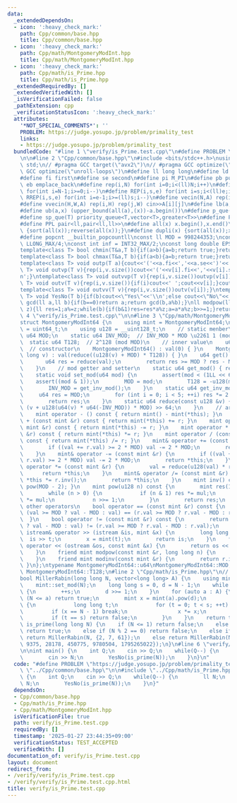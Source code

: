 ```yaml
---
data:
  _extendedDependsOn:
  - icon: ':heavy_check_mark:'
    path: Cpp/common/base.hpp
    title: Cpp/common/base.hpp
  - icon: ':heavy_check_mark:'
    path: Cpp/math/MontgomeryModInt.hpp
    title: Cpp/math/MontgomeryModInt.hpp
  - icon: ':heavy_check_mark:'
    path: Cpp/math/is_Prime.hpp
    title: Cpp/math/is_Prime.hpp
  _extendedRequiredBy: []
  _extendedVerifiedWith: []
  _isVerificationFailed: false
  _pathExtension: cpp
  _verificationStatusIcon: ':heavy_check_mark:'
  attributes:
    '*NOT_SPECIAL_COMMENTS*': ''
    PROBLEM: https://judge.yosupo.jp/problem/primality_test
    links:
    - https://judge.yosupo.jp/problem/primality_test
  bundledCode: "#line 1 \"verify/is_Prime.test.cpp\"\n#define PROBLEM \"https://judge.yosupo.jp/problem/primality_test\"\
    \n\n#line 2 \"Cpp/common/base.hpp\"\n#include <bits/stdc++.h>\nusing namespace\
    \ std;\n// #pragma GCC target(\"avx2\")\n// #pragma GCC optimize(\"O3\")\n// #pragma\
    \ GCC optimize(\"unroll-loops\")\n#define ll long long\n#define ld long double\n\
    #define fi first\n#define se second\n#define pi M_PI\n#define pb push_back\n#define\
    \ eb emplace_back\n#define rep(i,N) for(int i=0;i<(ll)N;i++)\n#define rrep(i,N)\
    \ for(int i=N-1;i>=0;i--)\n#define REP(i,s,e) for(int i=s;i<(ll)e;i++)\n#define\
    \ RREP(i,s,e) for(int i=e-1;i>=(ll)s;i--)\n#define vecin(N,A) rep(i,N) cin>>A[i]\n\
    #define vvecin(H,W,A) rep(i,H) rep(j,W) cin>>A[i][j]\n#define lb(a,x) (lower_bound(all(a),(x))-a.begin())\n\
    #define ub(a,x) (upper_bound(all(a),(x))-a.begin())\n#define p_que(T) priority_queue<T>\n\
    #define sp_que(T) priority_queue<T,vector<T>,greater<T>>\n#define PP pair<ll,ll>\n\
    #define PPL pair<ll,pair<ll,ll>>\n#define all(x) x.begin(),x.end()\n#define rsort(x)\
    \ {sort(all(x));reverse(all(x));}\n#define dupli(x) {sort(all(x));x.erase(unique(all(x)),x.end());}\n\
    #define popcnt __builtin_popcountll\nconst ll MOD = 998244353;\nconst ll INF =\
    \ LLONG_MAX/4;\nconst int inf = INT32_MAX/2;\nconst long double EPS = 1e-10;\n\
    template<class T> bool chmin(T&a,T b){if(a>b){a=b;return true;}return false;}\n\
    template<class T> bool chmax(T&a,T b){if(a<b){a=b;return true;}return false;}\n\
    template<class T> void outp(T a){cout<<'('<<a.fi<<','<<a.se<<')'<<'\\n';}\ntemplate<class\
    \ T> void outvp(T v){rep(i,v.size())cout<<'('<<v[i].fi<<','<<v[i].se<<')';cout<<'\\\
    n';}\ntemplate<class T> void outvvp(T v){rep(i,v.size())outvp(v[i]);}\ntemplate<class\
    \ T> void outv(T v){rep(i,v.size()){if(i)cout<<' ';cout<<v[i];}cout<<'\\n';}\n\
    template<class T> void outvv(T v){rep(i,v.size())outv(v[i]);}\ntemplate<class\
    \ T> void YesNo(T b){if(b)cout<<\"Yes\"<<'\\n';else cout<<\"No\"<<'\\n';}\nll\
    \ gcd(ll a,ll b){if(b==0)return a;return gcd(b,a%b);}\nll modpow(ll a,ll b,ll\
    \ z){ll res=1;a%=z;while(b){if(b&1)res=res*a%z;a=a*a%z;b>>=1;}return res;}\n#line\
    \ 4 \"verify/is_Prime.test.cpp\"\n\n#line 3 \"Cpp/math/MontgomeryModInt.hpp\"\n\
    struct MontgomeryModInt64 {\n    using mint = MontgomeryModInt64;\n    using u64\
    \ = uint64_t;\n    using u128 = __uint128_t;\n    // static menber\n    static\
    \ u64 MOD;\n    static u64 INV_MOD;  // INV_MOD * MOD \u2261 1 (mod 2^64)\n  \
    \  static u64 T128;  // 2^128 (mod MOD)\n    // inner value\n    u64 val;\n  \
    \  // constructor\n    MontgomeryModInt64() : val(0) { }\n    MontgomeryModInt64(long\
    \ long v) : val(reduce((u128(v) + MOD) * T128)) { }\n    u64 get() const {\n \
    \       u64 res = reduce(val);\n        return res >= MOD ? res - MOD : res;\n\
    \    }\n    // mod getter and setter\n    static u64 get_mod() { return MOD; }\n\
    \    static void set_mod(u64 mod) {\n        assert(mod < (1LL << 62));\n    \
    \    assert((mod & 1));\n        MOD = mod;\n        T128 = -u128(mod) % mod;\n\
    \        INV_MOD = get_inv_mod();\n    }\n    static u64 get_inv_mod() {\n   \
    \     u64 res = MOD;\n        for (int i = 0; i < 5; ++i) res *= 2 - MOD * res;\n\
    \        return res;\n    }\n    static u64 reduce(const u128 &v) {\n        return\
    \ (v + u128(u64(v) * u64(-INV_MOD)) * MOD) >> 64;\n    }\n    // arithmetic operators\n\
    \    mint operator - () const { return mint() - mint(*this); }\n    mint operator\
    \ + (const mint &r) const { return mint(*this) += r; }\n    mint operator - (const\
    \ mint &r) const { return mint(*this) -= r; }\n    mint operator * (const mint\
    \ &r) const { return mint(*this) *= r; }\n    mint operator / (const mint &r)\
    \ const { return mint(*this) /= r; }\n    mint& operator += (const mint &r) {\n\
    \        if ((val += r.val) >= 2 * MOD) val -= 2 * MOD;\n        return *this;\n\
    \    }\n    mint& operator -= (const mint &r) {\n        if ((val += 2 * MOD -\
    \ r.val) >= 2 * MOD) val -= 2 * MOD;\n        return *this;\n    }\n    mint&\
    \ operator *= (const mint &r) {\n        val = reduce(u128(val) * r.val);\n  \
    \      return *this;\n    }\n    mint& operator /= (const mint &r) {\n       \
    \ *this *= r.inv();\n        return *this;\n    }\n    mint inv() const { return\
    \ pow(MOD - 2); }\n    mint pow(u128 n) const {\n        mint res(1), mul(*this);\n\
    \        while (n > 0) {\n            if (n & 1) res *= mul;\n            mul\
    \ *= mul;\n            n >>= 1;\n        }\n        return res;\n    }\n    //\
    \ other operators\n    bool operator == (const mint &r) const {\n        return\
    \ (val >= MOD ? val - MOD : val) == (r.val >= MOD ? r.val - MOD : r.val);\n  \
    \  }\n    bool operator != (const mint &r) const {\n        return (val >= MOD\
    \ ? val - MOD : val) != (r.val >= MOD ? r.val - MOD : r.val);\n    }\n    friend\
    \ istream& operator >> (istream &is, mint &x) {\n        long long t;\n      \
    \  is >> t;\n        x = mint(t);\n        return is;\n    }\n    friend ostream&\
    \ operator << (ostream &os, const mint &x) {\n        return os << x.get();\n\
    \    }\n    friend mint modpow(const mint &r, long long n) {\n        return r.pow(n);\n\
    \    }\n    friend mint modinv(const mint &r) {\n        return r.inv();\n   \
    \ }\n};\ntypename MontgomeryModInt64::u64\nMontgomeryModInt64::MOD, MontgomeryModInt64::INV_MOD,\
    \ MontgomeryModInt64::T128;\n#line 2 \"Cpp/math/is_Prime.hpp\"\n// Miller-Rabin\n\
    bool MillerRabin(long long N, vector<long long> A) {\n    using mint = MontgomeryModInt64;\n\
    \    mint::set_mod(N);\n    long long s = 0, d = N - 1;\n    while (d % 2 == 0)\
    \ {\n        ++s;\n        d >>= 1;\n    }\n    for (auto a : A) {\n        if\
    \ (N <= a) return true;\n        mint x = mint(a).pow(d);\n        if (x != 1)\
    \ {\n            long long t;\n            for (t = 0; t < s; ++t) {\n       \
    \         if (x == N - 1) break;\n                x *= x;\n            }\n   \
    \         if (t == s) return false;\n        }\n    }\n    return true;\n}\nbool\
    \ is_prime(long long N) {\n    if (N <= 1) return false;\n    else if (N == 2)\
    \ return true;\n    else if (N % 2 == 0) return false;\n    else if (N < 4759123141LL)\
    \ return MillerRabin(N, {2, 7, 61});\n    else return MillerRabin(N, {2, 325,\
    \ 9375, 28178, 450775, 9780504, 1795265022});\n}\n#line 6 \"verify/is_Prime.test.cpp\"\
    \n\nint main() {\n    int Q;\n    cin >> Q;\n    while(Q--) {\n        ll N;\n\
    \        cin >> N;\n        YesNo(is_prime(N));\n    }\n}\n"
  code: "#define PROBLEM \"https://judge.yosupo.jp/problem/primality_test\"\n\n#include\
    \ \"../Cpp/common/base.hpp\"\n\n#include \"../Cpp/math/is_Prime.hpp\"\n\nint main()\
    \ {\n    int Q;\n    cin >> Q;\n    while(Q--) {\n        ll N;\n        cin >>\
    \ N;\n        YesNo(is_prime(N));\n    }\n}"
  dependsOn:
  - Cpp/common/base.hpp
  - Cpp/math/is_Prime.hpp
  - Cpp/math/MontgomeryModInt.hpp
  isVerificationFile: true
  path: verify/is_Prime.test.cpp
  requiredBy: []
  timestamp: '2025-01-27 23:44:35+09:00'
  verificationStatus: TEST_ACCEPTED
  verifiedWith: []
documentation_of: verify/is_Prime.test.cpp
layout: document
redirect_from:
- /verify/verify/is_Prime.test.cpp
- /verify/verify/is_Prime.test.cpp.html
title: verify/is_Prime.test.cpp
---
```

